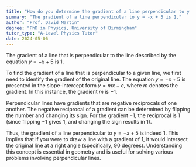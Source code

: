 ```yaml
---
title: "How do you determine the gradient of a line perpendicular to y = -x + 5?"
summary: "The gradient of a line perpendicular to y = -x + 5 is 1."
author: "Prof. David Martin"
degree: "PhD in Physics, University of Birmingham"
tutor_type: "A-Level Physics Tutor"
date: 2024-05-06
---
```


The gradient of a line that is perpendicular to the line described by the equation $y = -x + 5$ is $1$.

To find the gradient of a line that is perpendicular to a given line, we first need to identify the gradient of the original line. The equation $y = -x + 5$ is presented in the slope-intercept form $y = mx + c$, where $m$ denotes the gradient. In this instance, the gradient $m$ is $-1$.

Perpendicular lines have gradients that are negative reciprocals of one another. The negative reciprocal of a gradient can be determined by flipping the number and changing its sign. For the gradient $-1$, the reciprocal is $1$ (since flipping $-1$ gives $1$, and changing the sign results in $1$).

Thus, the gradient of a line perpendicular to $y = -x + 5$ is indeed $1$. This implies that if you were to draw a line with a gradient of $1$, it would intersect the original line at a right angle (specifically, $90$ degrees). Understanding this concept is essential in geometry and is useful for solving various problems involving perpendicular lines.
    